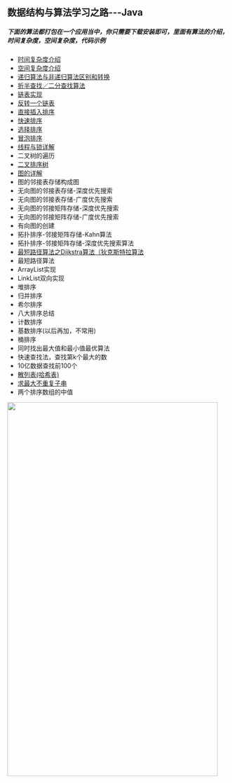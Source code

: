 ## 数据结构与算法学习之路---Java

##### 下面的算法都打包在一个应用当中，你只需要下载安装即可，里面有算法的介绍，时间复杂度，空间复杂度，代码示例

- [时间复杂度介绍](https://github.com/UCodeUStory/DataStructure/blob/master/app/src/main/java/com/wangpos/datastructure/sort/TimeComplexityActivity.java)
- [空间复杂度介绍](https://github.com/UCodeUStory/DataStructure/blob/master/app/src/main/java/com/wangpos/datastructure/sort/SpaceComplexityActivity.java)
- [递归算法与非递归算法区别和转换](https://github.com/UCodeUStory/DataStructure/blob/master/app/src/main/java/com/wangpos/datastructure/sort/RecursionActivity.java)
- [折半查找／二分查找算法](https://github.com/UCodeUStory/DataStructure/blob/master/app/src/main/java/com/wangpos/datastructure/sort/RecursionActivity.java)
- [链表实现](https://github.com/UCodeUStory/DataStructure/blob/master/app/src/main/java/com/wangpos/datastructure/sort/EasyLinkListActivity.java)
- [反转一个链表](https://github.com/UCodeUStory/DataStructure/blob/master/app/src/main/java/com/wangpos/datastructure/sort/EasyLinkListReverseActivity.java)
- [直接插入排序](https://github.com/UCodeUStory/DataStructure/blob/master/app/src/main/java/com/wangpos/datastructure/sort/DirectInsertSortActivity.java)
- [快速排序](https://github.com/UCodeUStory/DataStructure/blob/master/app/src/main/java/com/wangpos/datastructure/sort/QuickSortActivity.java)
- [选择排序](https://github.com/UCodeUStory/DataStructure/blob/master/app/src/main/java/com/wangpos/datastructure/sort/OptionSortActivity.java)
- [冒泡排序](https://github.com/UCodeUStory/DataStructure/blob/master/app/src/main/java/com/wangpos/datastructure/sort/BubbleSortActivity.java)
- [线程与锁详解](https://github.com/UCodeUStory/DataStructure/blob/master/app/src/main/java/com/wangpos/datastructure/java/JavaThreadActivity.java)
- 二叉树的遍历
- [二叉排序树]()
- [图的详解](https://github.com/UCodeUStory/DataStructure/blob/master/sources/tu.md)
- 图的邻接表存储构成图
- 无向图的邻接表存储-深度优先搜索
- 无向图的邻接表存储-广度优先搜索
- 无向图的邻接矩阵存储-深度优先搜索
- 无向图的邻接矩阵存储-广度优先搜索
- 有向图的创建
- 拓扑排序-邻接矩阵存储-Kahn算法
- 拓扑排序-邻接矩阵存储-深度优先搜索算法
- [最短路径算法之Dijkstra算法（狄克斯特拉算法](https://github.com/UCodeUStory/DataStructure/blob/master/app/src/main/java/com/wangpos/datastructure/graph/DjstaActivity.java)
- 最短路径算法
- ArrayList实现
- LinkList双向实现
- 堆排序
- 归并排序
- 希尔排序
- 八大排序总结
- 计数排序
- 基数排序(以后再加，不常用)
- 桶排序
- 同时找出最大值和最小值最优算法
- 快速查找法，查找第k个最大的数
- 10亿数据查找前100个
- [散列表(哈希表)](https://github.com/UCodeUStory/DataStructure/blob/master/hashtable.md)
- [求最大不重复子串](https://github.com/UCodeUStory/DataStructure/blob/master/app/src/main/java/com/wangpos/datastructure/other/MaxSubStringActivity.java)
- 两个排序数组的中值



<img width="480" height="854" src="https://github.com/UCodeUStory/DataStructure/blob/master/menu.png"/>

